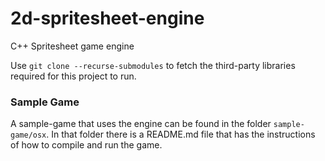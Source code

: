 # 2d-spritesheet-engine
C++ Spritesheet game engine 

Use ```git clone --recurse-submodules``` to fetch the third-party libraries required for this project to run.

### Sample Game
A sample-game that uses the engine can be found in the folder ```sample-game/osx```. In that folder there is a README.md file that has the instructions of how to compile and run the game.

